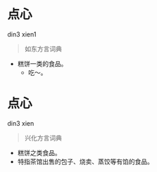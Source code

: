 # 点心
din3 xien1
> 如东方言词典
- 糕饼一类的食品。
  - 吃～。

# 点心
din3 xien
> 兴化方言词典
- 糕饼之类食品。
- 特指茶馆出售的包子、烧卖、蒸饺等有馅的食品。
